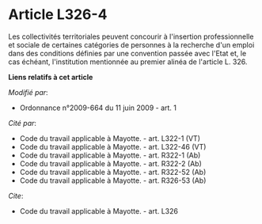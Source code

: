 # Article L326-4

Les collectivités territoriales peuvent concourir à l'insertion professionnelle et sociale de certaines catégories de
personnes à la recherche d'un emploi dans des conditions définies par une convention passée avec l'Etat et, le cas échéant,
l'institution mentionnée au premier alinéa de l'article L. 326.

**Liens relatifs à cet article**

_Modifié par_:

  - Ordonnance n°2009-664 du 11 juin 2009 - art. 1

_Cité par_:

  - Code du travail applicable à Mayotte. - art. L322-1 (VT)
  - Code du travail applicable à Mayotte. - art. L322-46 (VT)
  - Code du travail applicable à Mayotte. - art. R322-1 (Ab)
  - Code du travail applicable à Mayotte. - art. R322-2 (Ab)
  - Code du travail applicable à Mayotte. - art. R322-52 (Ab)
  - Code du travail applicable à Mayotte. - art. R326-53 (Ab)

_Cite_:

  - Code du travail applicable à Mayotte. - art. L326
